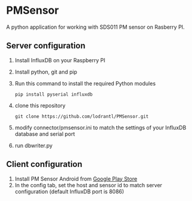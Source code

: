 # PMSensor

A python application for working with SDS011 PM sensor on Rasberry PI.

## Server configuration

1. Install InfluxDB on your Raspberry PI
2. Install python, git and pip
3. Run this command to install the required Python modules

    ```
    pip install pyserial influxdb
    ```
4. clone this repository

    ```
    git clone https://github.com/lodrantl/PMSensor.git
    ```
5. modify connector/pmsensor.ini to match the settings of your InfluxDB database and serial port
6. run dbwriter.py

## Client configuration

1. Install PM Sensor Android from [Google Play Store](https://play.google.com/apps/testing/si.lodrant.pm_sensor)
2. In the config tab, set the host and sensor id to match server configuration (default InfluxDB port is 8086)